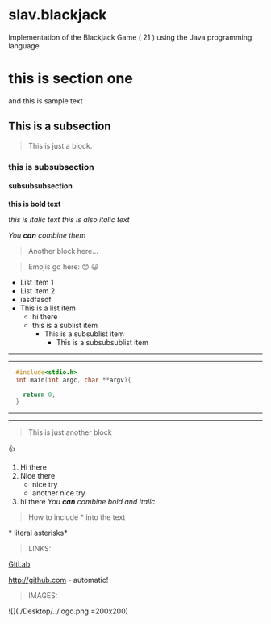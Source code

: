 # slav.blackjack
Implementation of the Blackjack Game ( 21 ) using the Java programming language.

# this is section one 
and this is sample text


## This is a subsection 


> This is just a block.


### this is subsubsection 
#### subsubsubsection

**this is bold text**


*this is italic text*
_this is also italic text_

*You **can** combine them*

> Another block here... 

> Emojis go here: 
:blush:
:smiley:
* List Item 1
* List Item 2
* iasdfasdf
* This is a list item
    - hi there
    - this is a sublist item
      - This is a subsublist item
        - This is a subsubsublist item 

___
---

```C
  #include<stdio.h>
  int main(int argc, char **argv){

    return 0;
  }
```
---
---
> This is just another block 

👍

1. Hi there
2. Nice there
    * nice try
   * another nice try
  3. hi there 
*You **can** combine bold and italic*


> How to include \* into the text

\* literal asterisks\*


> LINKS: 

[GitLab](https://www.github.com)

http://github.com - automatic!

> IMAGES: 


![](./Desktop/../logo.png =200x200)
